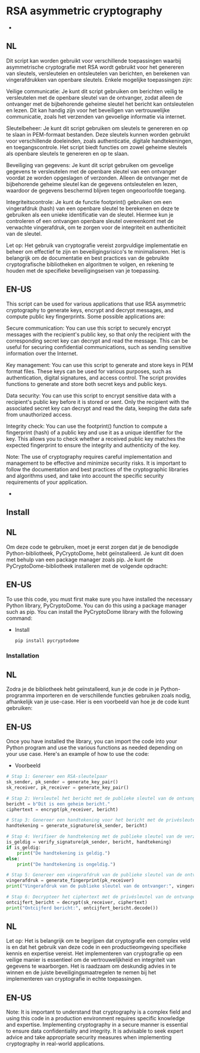 # RSA asymmetric cryptography
-
NL
-
Dit script kan worden gebruikt voor verschillende toepassingen waarbij asymmetrische cryptografie met RSA wordt gebruikt voor het genereren van sleutels, versleutelen en ontsleutelen van berichten, en berekenen van vingerafdrukken van openbare sleutels. Enkele mogelijke toepassingen zijn:

Veilige communicatie: Je kunt dit script gebruiken om berichten veilig te versleutelen met de openbare sleutel van de ontvanger, zodat alleen de ontvanger met de bijbehorende geheime sleutel het bericht kan ontsleutelen en lezen. Dit kan handig zijn voor het beveiligen van vertrouwelijke communicatie, zoals het verzenden van gevoelige informatie via internet.

Sleutelbeheer: Je kunt dit script gebruiken om sleutels te genereren en op te slaan in PEM-formaat bestanden. Deze sleutels kunnen worden gebruikt voor verschillende doeleinden, zoals authenticatie, digitale handtekeningen, en toegangscontrole. Het script biedt functies om zowel geheime sleutels als openbare sleutels te genereren en op te slaan.

Beveiliging van gegevens: Je kunt dit script gebruiken om gevoelige gegevens te versleutelen met de openbare sleutel van een ontvanger voordat ze worden opgeslagen of verzonden. Alleen de ontvanger met de bijbehorende geheime sleutel kan de gegevens ontsleutelen en lezen, waardoor de gegevens beschermd blijven tegen ongeoorloofde toegang.

Integriteitscontrole: Je kunt de functie footprint() gebruiken om een vingerafdruk (hash) van een openbare sleutel te berekenen en deze te gebruiken als een unieke identificatie van de sleutel. Hiermee kun je controleren of een ontvangen openbare sleutel overeenkomt met de verwachte vingerafdruk, om te zorgen voor de integriteit en authenticiteit van de sleutel.

Let op: Het gebruik van cryptografie vereist zorgvuldige implementatie en beheer om effectief te zijn en beveiligingsrisico's te minimaliseren. Het is belangrijk om de documentatie en best practices van de gebruikte cryptografische bibliotheken en algoritmen te volgen, en rekening te houden met de specifieke beveiligingseisen van je toepassing.



EN-US
-
This script can be used for various applications that use RSA asymmetric cryptography to generate keys, encrypt and decrypt messages, and compute public key fingerprints. Some possible applications are:

Secure communication: You can use this script to securely encrypt messages with the recipient's public key, so that only the recipient with the corresponding secret key can decrypt and read the message. This can be useful for securing confidential communications, such as sending sensitive information over the Internet.

Key management: You can use this script to generate and store keys in PEM format files. These keys can be used for various purposes, such as authentication, digital signatures, and access control. The script provides functions to generate and store both secret keys and public keys.

Data security: You can use this script to encrypt sensitive data with a recipient's public key before it is stored or sent. Only the recipient with the associated secret key can decrypt and read the data, keeping the data safe from unauthorized access.

Integrity check: You can use the footprint() function to compute a fingerprint (hash) of a public key and use it as a unique identifier for the key. This allows you to check whether a received public key matches the expected fingerprint to ensure the integrity and authenticity of the key.

Note: The use of cryptography requires careful implementation and management to be effective and minimize security risks. It is important to follow the documentation and best practices of the cryptographic libraries and algorithms used, and take into account the specific security requirements of your application.

-

## Install

NL
-
Om deze code te gebruiken, moet je eerst zorgen dat je de benodigde Python-bibliotheek, PyCryptoDome, hebt geïnstalleerd. Je kunt dit doen met behulp van een package manager zoals pip. Je kunt de PyCryptoDome-bibliotheek installeren met de volgende opdracht:

EN-US
-
To use this code, you must first make sure you have installed the necessary Python library, PyCryptoDome. You can do this using a package manager such as pip. You can install the PyCryptoDome library with the following command:

* Install
    ```
    pip install pycryptodome
    ```

### Installation

NL
-
Zodra je de bibliotheek hebt geïnstalleerd, kun je de code in je Python-programma importeren en de verschillende functies gebruiken zoals nodig, afhankelijk van je use-case. Hier is een voorbeeld van hoe je de code kunt gebruiken:

EN-US
-
Once you have installed the library, you can import the code into your Python program and use the various functions as needed depending on your use case. Here's an example of how to use the code:

* Voorbeeld
```py
# Stap 1: Genereer een RSA-sleutelpaar
sk_sender, pk_sender = generate_key_pair()
sk_receiver, pk_receiver = generate_key_pair()

# Stap 2: Versleutel het bericht met de publieke sleutel van de ontvanger
bericht = b"Dit is een geheim bericht."
ciphertext = encrypt(pk_receiver, bericht)

# Stap 3: Genereer een handtekening voor het bericht met de privésleutel van de verzender
handtekening = generate_signature(sk_sender, bericht)

# Stap 4: Verifieer de handtekening met de publieke sleutel van de verzender
is_geldig = verify_signature(pk_sender, bericht, handtekening)
if is_geldig:
    print("De handtekening is geldig.")
else:
    print("De handtekening is ongeldig.")

# Stap 5: Genereer een vingerafdruk van de publieke sleutel van de ontvanger
vingerafdruk = generate_fingerprint(pk_receiver)
print("Vingerafdruk van de publieke sleutel van de ontvanger:", vingerafdruk)

# Stap 6: Decrypteer het ciphertext met de privésleutel van de ontvanger
ontcijfert_bericht = decrypt(sk_receiver, ciphertext)
print("Ontcijferd bericht:", ontcijfert_bericht.decode())
```

NL
-
Let op: Het is belangrijk om te begrijpen dat cryptografie een complex veld is en dat het gebruik van deze code in een productieomgeving specifieke kennis en expertise vereist. Het implementeren van cryptografie op een veilige manier is essentieel om de vertrouwelijkheid en integriteit van gegevens te waarborgen. Het is raadzaam om deskundig advies in te winnen en de juiste beveiligingsmaatregelen te nemen bij het implementeren van cryptografie in echte toepassingen.

EN-US
-
Note: It is important to understand that cryptography is a complex field and using this code in a production environment requires specific knowledge and expertise. Implementing cryptography in a secure manner is essential to ensure data confidentiality and integrity. It is advisable to seek expert advice and take appropriate security measures when implementing cryptography in real-world applications.

